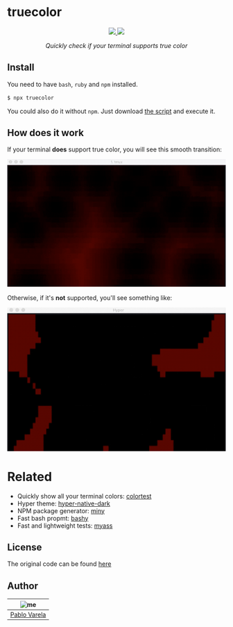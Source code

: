 # truecolor

<p align="center">
  <a href="https://github.com/pablopunk/miny"><img src="https://img.shields.io/badge/made_with-miny-1eced8.svg" /> </a>
  <a href="https://www.npmjs.com/package/truecolor"><img src="https://img.shields.io/npm/dt/truecolor.svg" /></a>
</p>

<p align="center">
  <i>Quickly check if your terminal supports true color</i>
</p>


## Install

You need to have `bash`, `ruby` and `npm` installed.

```bash
$ npx truecolor
```

You could also do it without `npm`. Just download [the script](https://github.com/pablopunk/truecolor/blob/master/truecolor) and execute it.

## How does it work

If your terminal **does** support true color, you will see this smooth transition:

![supported](https://github.com/pablopunk/art/raw/master/truecolor/supported.gif)

Otherwise, if it's **not** supported, you'll see something like:

![supported](https://github.com/pablopunk/art/raw/master/truecolor/not-supported.gif)


# Related

* Quickly show all your terminal colors: [colortest](https://github.com/pablopunk/colortest)
* Hyper theme: [hyper-native-dark](https://github.com/pablopunk/hyper-native-dark)
* NPM package generator: [miny](https://github.com/pablopunk/miny)
* Fast bash propmt: [bashy](https://github.com/pablopunk/bashy)
* Fast and lightweight tests: [myass](https://github.com/pablopunk/myass)

## License

The original code can be found [here](https://twitter.com/josh_cheek/status/1116321447234940928)


## Author

| ![me](https://gravatar.com/avatar/fa50aeff0ddd6e63273a068b04353d9d?size=100)           |
| --------------------------------- |
| [Pablo Varela](https://pablo.life)   |


